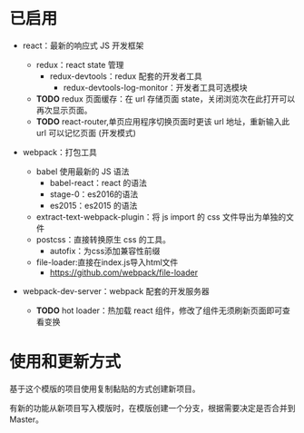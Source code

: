 # 已启用


- react：最新的响应式 JS 开发框架
    - redux：react state 管理
        - redux-devtools：redux 配套的开发者工具
            - redux-devtools-log-monitor：开发者工具可选模块
    - **TODO** redux 页面缓存：在 url 存储页面 state，关闭浏览次在此打开可以再次显示页面。
    - **TODO** react-router,单页应用程序切换页面时更该 url 地址，重新输入此 url 可以记忆页面 (开发模式)

- webpack：打包工具
    - babel 使用最新的 JS 语法
        - babel-react：react 的语法
        - stage-0：es2016的语法
        - es2015：es2015 的语法
   - extract-text-webpack-plugin：将 js import 的 css 文件导出为单独的文件
   - postcss：直接转换原生 css 的工具。
       - autofix：为css添加兼容性前缀
   - file-loader:直接在index.js导入html文件
        - https://github.com/webpack/file-loader
- webpack-dev-server：webpack 配套的开发服务器
    - **TODO** hot loader：热加载 react 组件，修改了组件无须刷新页面即可查看变换


# 使用和更新方式

基于这个模版的项目使用复制黏贴的方式创建新项目。

有新的功能从新项目写入模版时，在模版创建一个分支，根据需要决定是否合并到 Master。
